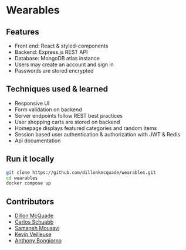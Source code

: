 # Wearables

## Features

- Front end: React & styled-components
- Backend: Express.js REST API
- Database: MongoDB atlas instance
- Users may create an account and sign in
- Passwords are stored encrypted

## Techniques used & learned

- Responsive UI
- Form validation on backend
- Server endpoints follow REST best practices
- User shopping carts are stored on backend
- Homepage displays featured categories and random items
- Session based user authentication & authorization with JWT & Redis
- Api documentation

## Run it locally

```bash
git clone https://github.com/dillonkmcquade/wearables.git
cd wearables
docker compose up
```

## Contributors

- [ Dillon McQuade ](https://github.com/dillonkmcquade)
- [Carlos Schuabb](https://github.com/cgcravo)
- [Samaneh Mousavi](https://github.com/samanehmousavi)
- [Kevin Veilleuse](https://github.com/kvielle)
- [Anthony Bongiorno](https://github.com/anthonybongiorno)
